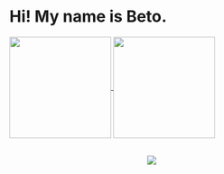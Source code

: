 <h1> Hi! My name is Beto. </h1>

<div>
  <a href="https://github.com/betosouza">
  <img height="180em"   align="center" src="https://github-readme-stats.vercel.app/api?username=betosouza&show_icons=true&theme=dark&include_all_commits=true&count_private=true"/>
  <img height="180em"  align="center" src="https://github-readme-stats.vercel.app/api/top-langs/?username=betosouza&&layout=compact&hide=shell&theme=dark"/>

</div>
 <br>
<div  align="center"> 

  <a href="https://www.linkedin.com/in/roberto-souza-86428b5b//" target="_blank"><img src="https://img.shields.io/badge/-LinkedIn-%230077B5?style=for-the-badge&logo=linkedin&logoColor=white" target="_blank"></a> 
 
  
</div>
 
